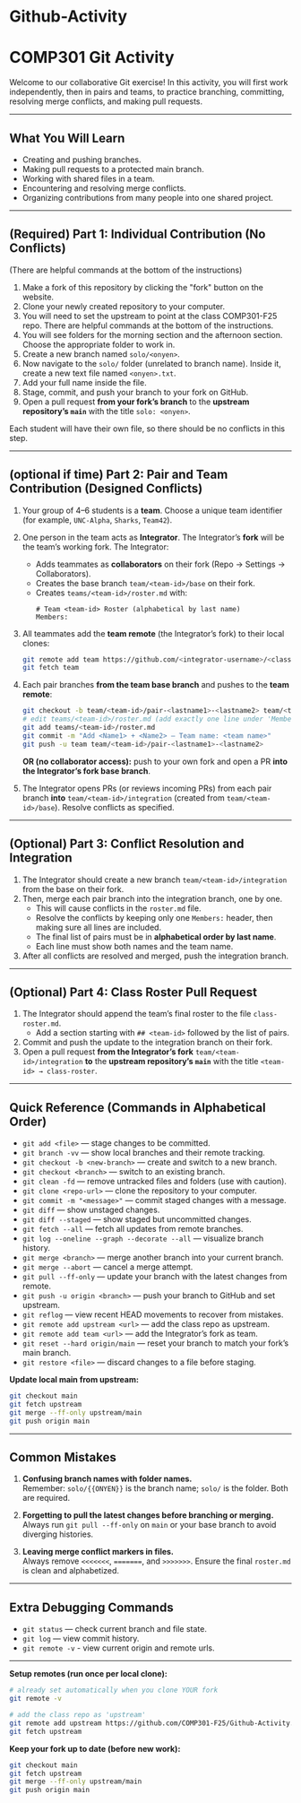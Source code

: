 # Github-Activity
# COMP301 Git Activity

Welcome to our collaborative Git exercise! In this activity, you will first work independently, then in pairs and teams, to practice branching, committing, resolving merge conflicts, and making pull requests.

---

## What You Will Learn

- Creating and pushing branches.  
- Making pull requests to a protected main branch.  
- Working with shared files in a team.  
- Encountering and resolving merge conflicts.  
- Organizing contributions from many people into one shared project.  

---

## (Required) Part 1: Individual Contribution (No Conflicts)

(There are helpful commands at the bottom of the instructions)

1. Make a fork of this repository by clicking the "fork" button on the website.
2. Clone your newly created repository to your computer.
3. You will need to set the upstream to point at the class COMP301-F25 repo.  There are helpful commands at the bottom of the instructions.
4. You will see folders for the morning section and the afternoon section. Choose the appropriate folder to work in.  
5. Create a new branch named `solo/<onyen>`.  
6. Now navigate to the `solo/` folder (unrelated to branch name). Inside it, create a new text file named `<onyen>.txt`.  
7. Add your full name inside the file.  
8. Stage, commit, and push your branch to your fork on GitHub.  
9. Open a pull request **from your fork’s branch** to the **upstream repository’s `main`** with the title `solo: <onyen>`.  

Each student will have their own file, so there should be no conflicts in this step.

---

## (optional if time) Part 2: Pair and Team Contribution (Designed Conflicts)

1. Your group of 4–6 students is a **team**. Choose a unique team identifier (for example, `UNC-Alpha`, `Sharks`, `Team42`).  

2. One person in the team acts as **Integrator**. The Integrator’s **fork** will be the team’s working fork. The Integrator:  
   - Adds teammates as **collaborators** on their fork (Repo → Settings → Collaborators).  
   - Creates the base branch `team/<team-id>/base` on their fork.  
   - Creates `teams/<team-id>/roster.md` with:  
     ```
     # Team <team-id> Roster (alphabetical by last name)
     Members:
     ```

3. All teammates add the **team remote** (the Integrator’s fork) to their local clones:  
   ```bash
   git remote add team https://github.com/<integrator-username>/<class-repo>.git
   git fetch team
   ```

4. Each pair branches **from the team base branch** and pushes to the **team remote**:  
   ```bash
   git checkout -b team/<team-id>/pair-<lastname1>-<lastname2> team/<team-id>/base
   # edit teams/<team-id>/roster.md (add exactly one line under 'Members:')
   git add teams/<team-id>/roster.md
   git commit -m "Add <Name1> + <Name2> — Team name: <team name>"
   git push -u team team/<team-id>/pair-<lastname1>-<lastname2>
   ```

   **OR (no collaborator access):** push to your own fork and open a PR **into the Integrator’s fork base branch**.

5. The Integrator opens PRs (or reviews incoming PRs) from each pair branch **into** `team/<team-id>/integration` (created from `team/<team-id>/base`). Resolve conflicts as specified.

---

## (Optional) Part 3: Conflict Resolution and Integration

1. The Integrator should create a new branch `team/<team-id>/integration` from the base on their fork.  
2. Then, merge each pair branch into the integration branch, one by one.  
   - This will cause conflicts in the `roster.md` file.  
   - Resolve the conflicts by keeping only one `Members:` header, then making sure all lines are included.  
   - The final list of pairs must be in **alphabetical order by last name**.  
   - Each line must show both names and the team name.  
3. After all conflicts are resolved and merged, push the integration branch.  

---

## (Optional) Part 4: Class Roster Pull Request

1. The Integrator should append the team’s final roster to the file `class-roster.md`.  
   - Add a section starting with `## <team-id>` followed by the list of pairs.  
2. Commit and push the update to the integration branch on their fork.  
3. Open a pull request **from the Integrator’s fork** `team/<team-id>/integration` **to** the **upstream repository’s `main`** with the title `<team-id> → class-roster`.  

---

## Quick Reference (Commands in Alphabetical Order)

- `git add <file>` — stage changes to be committed.  
- `git branch -vv` — show local branches and their remote tracking.  
- `git checkout -b <new-branch>` — create and switch to a new branch.  
- `git checkout <branch>` — switch to an existing branch.  
- `git clean -fd` — remove untracked files and folders (use with caution).  
- `git clone <repo-url>` — clone the repository to your computer.  
- `git commit -m "<message>"` — commit staged changes with a message.  
- `git diff` — show unstaged changes.  
- `git diff --staged` — show staged but uncommitted changes.  
- `git fetch --all` — fetch all updates from remote branches.  
- `git log --oneline --graph --decorate --all` — visualize branch history.  
- `git merge <branch>` — merge another branch into your current branch.  
- `git merge --abort` — cancel a merge attempt.  
- `git pull --ff-only` — update your branch with the latest changes from remote.  
- `git push -u origin <branch>` — push your branch to GitHub and set upstream.  
- `git reflog` — view recent HEAD movements to recover from mistakes.  
- `git remote add upstream <url>` — add the class repo as upstream.  
- `git remote add team <url>` — add the Integrator’s fork as team.  
- `git reset --hard origin/main` — reset your branch to match your fork’s main branch.  
- `git restore <file>` — discard changes to a file before staging.  

**Update local main from upstream:**
```bash
git checkout main
git fetch upstream
git merge --ff-only upstream/main
git push origin main
```

---

## Common Mistakes

1. **Confusing branch names with folder names.**  
Remember: `solo/{{ONYEN}}` is the branch name; `solo/` is the folder. Both are required.

2. **Forgetting to pull the latest changes before branching or merging.**  
Always run `git pull --ff-only` on `main` or your base branch to avoid diverging histories.

3. **Leaving merge conflict markers in files.**  
Always remove `<<<<<<<`, `=======`, and `>>>>>>>`. Ensure the final `roster.md` is clean and alphabetized.

---

## Extra Debugging Commands

- `git status` — check current branch and file state.  
- `git log` — view commit history.
- `git remote -v` - view current origin and remote urls.

---

**Setup remotes (run once per local clone):**
```bash
# already set automatically when you clone YOUR fork
git remote -v

# add the class repo as 'upstream'
git remote add upstream https://github.com/COMP301-F25/Github-Activity.git
git fetch upstream
```

**Keep your fork up to date (before new work):**
```bash
git checkout main
git fetch upstream
git merge --ff-only upstream/main
git push origin main
```

